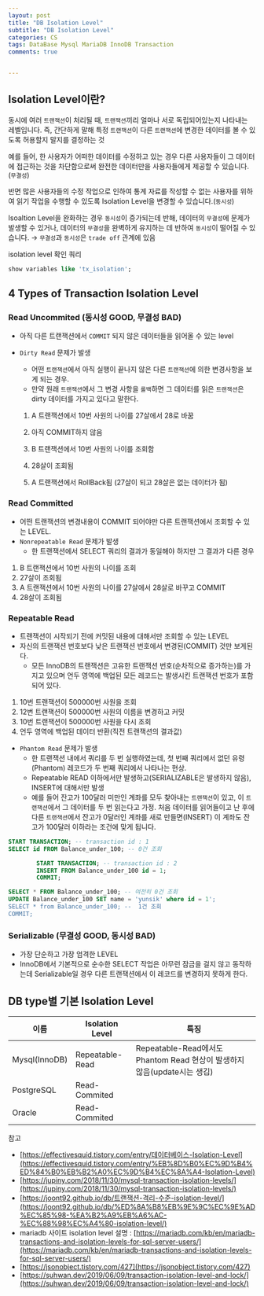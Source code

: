 ```yaml
---  
layout: post  
title: "DB Isolation Level"  
subtitle: "DB Isolation Level"  
categories: CS
tags: DataBase Mysql MariaDB InnoDB Transaction
comments: true  


---  
```

## Isolation Level이란?

동시에 여러 `트랜잭션`이 처리될 때, `트랜잭션`끼리  얼마나 서로 독립되어있는지 나타내는 레벨입니다. 즉, 간단하게 말해 특정 `트랜잭션`이 다른 `트랜잭션`에 변경한 데이터를 볼 수 있도록 허용할지 말지를 결정하는 것

예를 들어, 한 사용자가 어떠한 데이터를 수정하고 있는 경우 다른 사용자들이 그 데이터에 접근하는 것을 차단함으로써 완전한 데이터만을 사용자들에게 제공할 수 있습니다. (`무결성`)

반면 많은 사용자들의 수정 작업으로 인하여 통계 자료를 작성할 수 없는 사용자를 위하여 읽기 작업을 수행할 수 있도록 Isolation Level을 변경할 수 있습니다.(`동시성`)

Isoaltion Level을 완화하는 경우 `동시성`이 증가되는데 반해, 데이터의 `무결성`에 문제가 발생할 수 있거나, 데이터의 `무결성`을 완벽하게 유지하는 데 반하여 `동시성`이 떨어질 수 있습니다. → `무결성`과 `동시성`은 `trade off` 관계에 있음

isolation level 확인 쿼리

```sql
show variables like 'tx_isolation';
```

## 4 Types of Transaction Isolation Level

### Read Uncommited (동시성 GOOD, 무결성 BAD)

- 아직 다른 트랜잭션에서 `COMMIT` 되지 않은 데이터들을 읽어올 수 있는 level
- `Dirty Read` 문제가 발생
    - 어떤 `트랜잭션`에서 아직 실행이 끝나지 않은 다른 `트랜잭션`에 의한 변경사항을 보게 되는 경우.
    - 만약 원래 `트랜잭션`에서 그 변경 사항을 `롤백`하면 그 데이터를 읽은 `트랜잭션`은 dirty 데이터를 가지고 있다고 말한다.

    1. A 트랜잭션에서 10번 사원의 나이를 27살에서 28로 바꿈
    2. 아직 COMMIT하지 않음
    3. B 트랜잭션에서 10번 사원의 나이를 조회함
    4. 28살이 조회됨

     5. A 트랜잭션에서 RollBack됨 (27살이 되고 28살은 없는 데이터가 됨)



### Read Committed

- 어떤 트랜잭션의 변경내용이 COMMIT 되어야만 다른 트랜잭션에서 조회할 수 있는 LEVEL.
- `Nonrepeatable Read` 문제가 발생
    - 한 트랜잭션에서 SELECT 쿼리의 결과가 동일해야 하지만 그 결과가 다른 경우

1. B 트랜잭션에서 10번 사원의 나이를 조회
2. 27살이 조회됨
3. A 트랜잭션에서 10번 사원의 나이를 27살에서 28살로 바꾸고 COMMIT
4. 28살이 조회됨

### Repeatable Read

- 트랜잭션이 시작되기 전에 커밋된 내용에 대해서만 조회할 수 있는 LEVEL
- 자신의 트랜잭션 번호보다 낮은 트랜잭션 번호에서 변경된(COMMIT) 것만 보게된다.
    - 모든 InnoDB의 트랜잭션은 고유한 트랜잭션 번호(순차적으로 증가하는)를 가지고 있으며 언두 영역에 백업된 모든 레코드는 발생시킨 트랜잭션 번호가 포함되어 있다.

1. 10번 트랜잭션이 500000번 사원을 조회
2. 12번 트랜잭션이 500000번 사원의 이름을 변경하고 커밋
3. 10번 트랜잭션이 500000번 사원을 다시 조회
4. 언두 영역에 백업된 데이터 반환(직전 트랜잭션의 결과값)

- `Phantom Read` 문제가 발생
    - 한 트랜잭션 내에서 쿼리를 두 번 실행하였는데, 첫 번째 쿼리에서 없던 유령(Phantom) 레코드가 두 번째 쿼리에서 나타나는 현상.
    - Repeatable READ 이하에서만 발생하고(SERIALIZABLE은 발생하지 않음), INSERT에 대해서만 발생
    - 예를 들어 잔고가 100달러 미만인 계좌를 모두 찾아내는 `트랜잭션`이 있고, 이 `트랜잭션`에서 그 데이터를 두 번 읽는다고 가정. 처음 데이터를 읽어들이고 난 후에 다른 `트랜잭션`에서 잔고가 0달러인 계좌를 새로 만들면(INSERT) 이 계좌도 잔고가 100달러 이하라는 조건에 맞게 됩니다.

```sql
START TRANSACTION; -- transaction id : 1
SELECT id FROM Balance_under_100; -- 0건 조회

		START TRANSACTION; -- transaction id : 2
		INSERT FROM Balance_under_100 id = 1;
		COMMIT;

SELECT * FROM Balance_under_100; -- 여전히 0건 조회
UPDATE Balance_under_100 SET name = 'yunsik' where id = 1';
SELECT * from Balance_under_100; --  1건 조회
COMMIT;
```

### Serializable (무결성 GOOD, 동시성 BAD)

- 가장 단순하고 가장 엄격한 LEVEL
- InnoDB에서 기본적으로 순수한 SELECT 작업은 아무런 잠금을 걸지 않고 동작하는데 Serializable일 경우 다른 트랜잭션에서 이 레코드를 변경하지 못하게 한다.
## DB type별 기본 Isolation Level

|이름|Isolation Level|특징|
|--|--|--|
|Mysql(InnoDB)| Repeatable-Read|Repeatable-Read에서도 Phantom Read 현상이 발생하지 않음(update시는 생김)|
|PostgreSQL|Read-Commited|
|Oracle|Read-Commited|


참고
- [https://effectivesquid.tistory.com/entry/데이터베이스-Isolation-Level](https://effectivesquid.tistory.com/entry/%EB%8D%B0%EC%9D%B4%ED%84%B0%EB%B2%A0%EC%9D%B4%EC%8A%A4-Isolation-Level)
- [https://jupiny.com/2018/11/30/mysql-transaction-isolation-levels/](https://jupiny.com/2018/11/30/mysql-transaction-isolation-levels/)
- [https://joont92.github.io/db/트랜잭션-격리-수준-isolation-level/](https://joont92.github.io/db/%ED%8A%B8%EB%9E%9C%EC%9E%AD%EC%85%98-%EA%B2%A9%EB%A6%AC-%EC%88%98%EC%A4%80-isolation-level/)
- mariadb 사이트 isolation level 설명 : [https://mariadb.com/kb/en/mariadb-transactions-and-isolation-levels-for-sql-server-users/](https://mariadb.com/kb/en/mariadb-transactions-and-isolation-levels-for-sql-server-users/)
- [https://jsonobject.tistory.com/427](https://jsonobject.tistory.com/427)
- [https://suhwan.dev/2019/06/09/transaction-isolation-level-and-lock/](https://suhwan.dev/2019/06/09/transaction-isolation-level-and-lock/)

